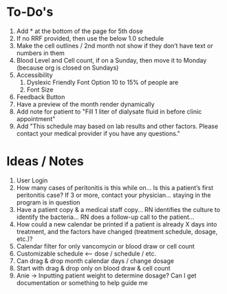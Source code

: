 # To-Do's

1. Add \* at the bottom of the page for 5th dose
2. If no RRF provided, then use the below 1.0 schedule
3. Make the cell outlines / 2nd month not show if they don’t have text or numbers in them
4. Blood Level and Cell count, if on a Sunday, then move it to Monday (because org is closed on Sundays)
5. Accessibility
   1. Dyslexic Friendly Font Option 10 to 15% of people are
   2. Font Size
6. Feedback Button
7. Have a preview of the month render dynamically
8. Add note for patient to "Fill 1 liter of dialysate fluid in before clinic appointment"
9. Add "This schedule may based on lab results and other factors. Please contact your medical provider if you have any questions."

# Ideas / Notes

1. User Login
2. How many cases of peritonitis is this while on… Is this a patient’s first peritonitis case? If 3 or more, contact your physician… staying in the program is in question
3. Have a patient copy & a medical staff copy… RN identifies the culture to identify the bacteria… RN does a follow-up call to the patient…
4. How could a new calendar be printed if a patient is already X days into treatment, and the factors have changed (treatment schedule, dosage, etc.)?
5. Calendar filter for only vancomycin or blood draw or cell count
6. Customizable schedule <— dose / schedule / etc.
7. Can drag & drop month calendar days / change dosage
8. Start with drag & drop only on blood draw & cell count
9. Anie -> Inputting patient weight to determine dosage? Can I get documentation or something to help guide me
